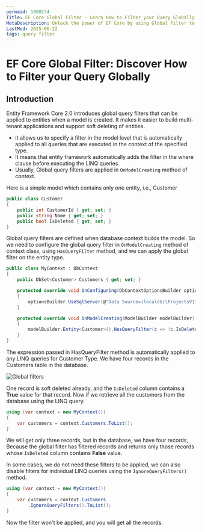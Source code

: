 ```yaml
---
permaid: 1000234
Title: EF Core Global Filter - Learn How to Filter your Query Globally
MetaDescription: Unlock the power of EF Core by using Global Filter to filter all your queries globally. Learn how a global filter can help to simplify your LINQ query and support scenarios such as a tenant id.
LastMod: 2025-06-22
tags: query filter
---
```


# EF Core Global Filter: Discover How to Filter your Query Globally

## Introduction

Entity Framework Core 2.0 introduces global query filters that can be applied to entities when a model is created. It makes it easier to build multi-tenant applications and support soft deleting of entities.

 - It allows us to specify a filter in the model level that is automatically applied to all queries that are executed in the context of the specified type. 
 - It means that entity framework automatically adds the filter in the where clause before executing the LINQ queries. 
 - Usually, Global query filters are applied in `OnModelCreating` method of context. 

Here is a simple model which contains only one entity, i.e., Customer


```csharp
public class Customer
{
    public int CustomerId { get; set; }
    public string Name { get; set; }
    public bool IsDeleted { get; set; }
}
```

Global query filters are defined when database context builds the model. So we need to configure the global query filter in `OnModelCreating` method of context class, using `HasQueryFilter` method, and we can apply the global filter on the entity type.


```csharp
public class MyContext : DbContext
{
    public DbSet<Customer> Customers { get; set; }

    protected override void OnConfiguring(DbContextOptionsBuilder optionsBuilder)
    {
        optionsBuilder.UseSqlServer(@"Data Source=(localdb)\ProjectsV13;Initial Catalog=CustomerDB;");
    }

    protected override void OnModelCreating(ModelBuilder modelBuilder)
    {
        modelBuilder.Entity<Customer>().HasQueryFilter(c => !c.IsDeleted);
    }
}
```

The expression passed in HasQueryFilter method is automatically applied to any LINQ queries for Customer Type. We have four records in the Customers table in the database.

<img src="https://raw.githubusercontent.com/zzzprojects/EntityFrameworkCore/master/docs/images/global-filters.png" alt="Global filters">

One record is soft deleted already, and the `IsDeleted` column contains a **True** value for that record. Now if we retrieve all the customers from the database using the LINQ query.


```csharp
using (var context = new MyContext())
{
    var customers = context.Customers.ToList();
}
```

We will get only three records, but in the database, we have four records, Because the global filter has filtered records and returns only those records whose `IsDeleted` column contains **False** value.

In some cases, we do not need these filters to be applied, we can also disable filters for individual LINQ queries using the `IgnoreQueryFilters()` method.


```csharp
using (var context = new MyContext())
{
    var customers = context.Customers
        .IgnoreQueryFilters().ToList();
}
```

Now the filter won't be applied, and you will get all the records.
